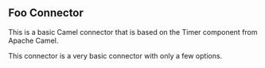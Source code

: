 ## Foo Connector

This is a basic Camel connector that is based on the Timer component from Apache Camel.

This connector is a very basic connector with only a few options.

